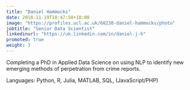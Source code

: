 ```yaml
---
title: "Daniel Hammocks"
date: 2018-11-19T10:47:58+10:00
image: "https://profiles.ucl.ac.uk/68230-daniel-hammocks/photo"
jobtitle: "Senior Data Scientist"
linkedinurl: "https://uk.linkedin.com/in/daniel-j-h"
promoted: true
weight: 3
---
```



Completing a PhD in Applied Data Science on using NLP to identify new emerging methods of perpetration from crime reports.

Languages: Python, R, Julia, MATLAB, SQL, (JavaScript/PHP)